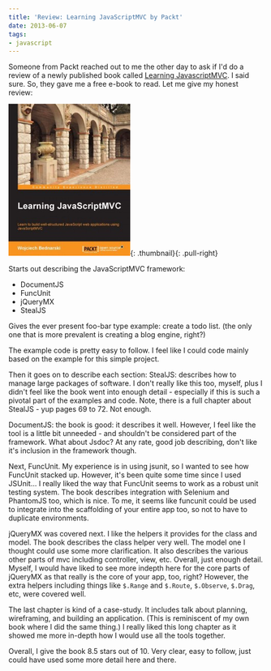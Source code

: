 ```yaml
---
title: 'Review: Learning JavaScriptMVC by Packt'
date: 2013-06-07
tags:
- javascript
---
```

Someone from Packt reached out to me the other day to ask if I'd do a review of a newly published book called [Learning JavascriptMVC](http://link.packtpub.com/hFZPlQ).  I said sure.  So, they gave me a free e-book to read.  Let me give my honest review:

<!--more-->

[![learning javascriptmvc](/uploads/2013/learning-javascriptmvc-240x300.jpg)](http://link.packtpub.com/hFZPlQ){: .thumbnail}{: .pull-right}

Starts out describing the JavaScriptMVC framework:
- DocumentJS
- FuncUnit
- jQueryMX
- StealJS

Gives the ever present foo-bar type example: create a todo list.  (the only one that is more prevalent is creating a blog engine, right?)

The example code is pretty easy to follow.  I feel like I could code mainly based on the example for this simple project.

Then it goes on to describe each section:
StealJS: describes how to manage large packages of software.  I don't really like this too, myself, plus I didn't feel like the book went into enough detail - especially if this is such a pivotal part of the examples and code.  Note, there is a full chapter about StealJS - yup pages 69 to 72.  Not enough.

DocumentJS: the book is good: it describes it well.  However, I feel like the tool is a little bit unneeded - and shouldn't be considered part of the framework.  What about Jsdoc?  At any rate, good job describing, don't like it's inclusion in the framework though.

Next, FuncUnit.  My experience is in using jsunit, so I wanted to see how FuncUnit stacked up.  However, it's been quite some time since I used JSUnit...  I really liked the way that FuncUnit seems to work as a robust unit testing system.  The book describes integration with Selenium and PhantomJS too, which is nice.  To me, it seems like funcunit could be used to integrate into the scaffolding of your entire app too, so not to have to duplicate environments.

jQueryMX was covered next.  I like the helpers it provides for the class and model.  The book describes the class helper very well.  The model one I thought could use some more clarification.  It also describes the various other parts of mvc including controller, view, etc.  Overall, just enough detail.  Myself, I would have liked to see more indepth here for the core parts of jQueryMX as that really is the core of your app, too, right?  However, the extra helpers including things like `$.Range` and `$.Route`, `$.Observe`, `$.Drag`, etc, were covered well.

The last chapter is kind of a case-study.  It includes talk about planning, wireframing, and building an application.  (This is reminiscent of my own book where I did the same thing.)  I really liked this long chapter as it showed me more in-depth how I would use all the tools together.

Overall, I give the book 8.5 stars out of 10.  Very clear, easy to follow, just could have used some more detail here and there.  
